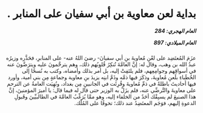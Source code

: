<h1 dir="rtl">بداية لعن معاوية بن أبي سفيان على المنابر  .</h1>

<h5 dir="rtl">العام الهجري:  284

العام الميلادي: 897

</h5>

<p dir="rtl">عزَمَ المُعتَضِد على لعْنِ مُعاويةَ بنِ أبي سفيانَ- رضيَ اللهُ عنه- على المنابرِ، فحَذَّره وزيرُه عبدُ الله بن وهب، وقال له: إنَّ العامَّةَ تُنكِرُ قُلوبُهم ذلك، وهم يترحَّمونَ عليه ويترَضَّونَ عنه في أسواقِهم وجوامِعِهم، فلم يلتَفِتْ إليه، بل أمر بذلك وأمضاه، وكتب به نُسخًا إلى الخُطَباءِ بلَعنِ مُعاويةَ، وذكَرَ فيها ذمَّه وذَمَّ ابنِه يزيدَ بنِ معاوية وجماعةٍ مِن بني أمية، وأورد فيها أحاديثَ باطلةً في ذمِّ مُعاويةَ وقُرِئَت في الجانبينِ مِن بغداد، ونُهِيَت العامةُ عن الترحم على معاويةَ والتَّرضِّي عنه، فلم يزَلْ به الوزير حتى قال له فيما قال: يا أميرَ المؤمنينَ، إنَّ هذا الصنيعَ لم يسبِقْك أحَدٌ من الخلفاء إليه، وهو ممَّا يُرَغِّبُ العامَّةَ في الطالبيِّينَ وقَبولِ الدعوةِ إليهم، فوَجَم المعتَضِدُ عند ذلك؛ تخوفًا على المُلْك.</p></br>
